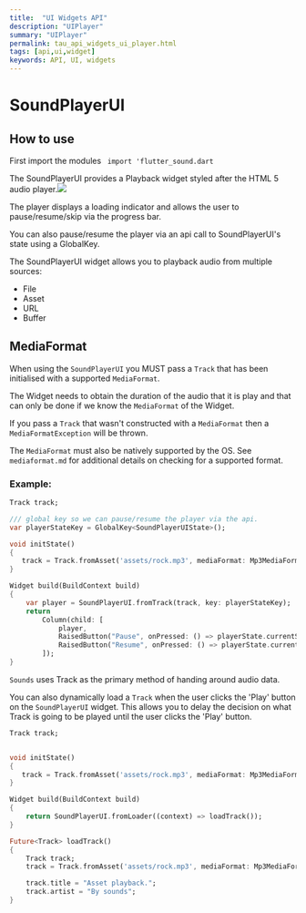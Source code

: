 ```yaml
---
title:  "UI Widgets API"
description: "UIPlayer"
summary: "UIPlayer"
permalink: tau_api_widgets_ui_player.html
tags: [api,ui,widget]
keywords: API, UI, widgets
---
```

# SoundPlayerUI


## How to use
First import the modules
``` import 'flutter_sound.dart```


The SoundPlayerUI provides a Playback widget styled after the HTML 5 audio player.![](https://raw.githubusercontent.com/bsutton/sounds/master/images/SoundPlayerUI.png)

The player displays a loading indicator and allows the user to pause/resume/skip via the progress bar.

You can also pause/resume the player via an api call to SoundPlayerUI's state using a GlobalKey.

The SoundPlayerUI widget allows you to playback audio from multiple sources:

* File
* Asset
* URL
* Buffer

## MediaFormat

When using the `SoundPlayerUI` you MUST pass a `Track` that has been initialised with a supported `MediaFormat`.

The Widget needs to obtain the duration of the audio that it is play and that can only be done if we know the `MediaFormat` of the Widget.

If you pass a `Track` that wasn't constructed with a `MediaFormat` then a `MediaFormatException` will be thrown.

The `MediaFormat` must also be natively supported by the OS. See `mediaformat.md` for additional details on checking for a supported format.

### Example:

```dart
Track track;

/// global key so we can pause/resume the player via the api.
var playerStateKey = GlobalKey<SoundPlayerUIState>();

void initState()
{
   track = Track.fromAsset('assets/rock.mp3', mediaFormat: Mp3MediaFormat());
}

Widget build(BuildContext build)
{
    var player = SoundPlayerUI.fromTrack(track, key: playerStateKey);
    return
        Column(child: [
            player,
            RaisedButton("Pause", onPressed: () => playerState.currentState.pause()),
            RaisedButton("Resume", onPressed: () => playerState.currentState.resume())
        ]);
}
```

`Sounds` uses Track as the primary method of handing around audio data.

You can also dynamically load a `Track` when the user clicks the 'Play' button on the `SoundPlayerUI` widget. This allows you to delay the decision on what Track is going to be played until the user clicks the 'Play' button.

```dart
Track track;


void initState()
{
   track = Track.fromAsset('assets/rock.mp3', mediaFormat: Mp3MediaFormat());
}

Widget build(BuildContext build)
{
    return SoundPlayerUI.fromLoader((context) => loadTrack());
}

Future<Track> loadTrack()
{
    Track track;
    track = Track.fromAsset('assets/rock.mp3', mediaFormat: Mp3MediaFormat());

    track.title = "Asset playback.";
    track.artist = "By sounds";
}
```
